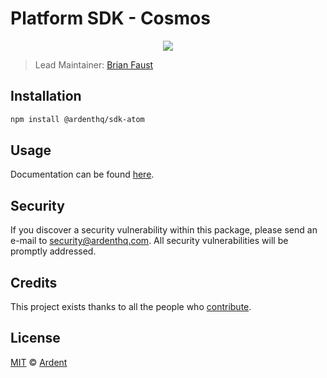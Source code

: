 # Platform SDK - Cosmos

<p align="center">
    <img src="https://raw.githubusercontent.com/ArdentHQ/platform-sdk/master/packages/sdk-atom/banner.png" />
</p>

> Lead Maintainer: [Brian Faust](https://github.com/faustbrian)

## Installation

```bash
npm install @ardenthq/sdk-atom
```

## Usage

Documentation can be found [here](https://ark.dev/docs/platform-sdk/coins/atom).

## Security

If you discover a security vulnerability within this package, please send an e-mail to security@ardenthq.com. All security vulnerabilities will be promptly addressed.

## Credits

This project exists thanks to all the people who [contribute](../../contributors).

## License

[MIT](LICENSE) © [Ardent](https://ardenthq.com)
